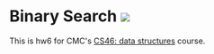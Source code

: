 # Binary Search ![](https://api.travis-ci.com/florazhang98/binary_search.svg?branch=master)

This is hw6 for CMC's [CS46: data structures](https://github.com/mikeizbicki/cmc-csci046) course.

